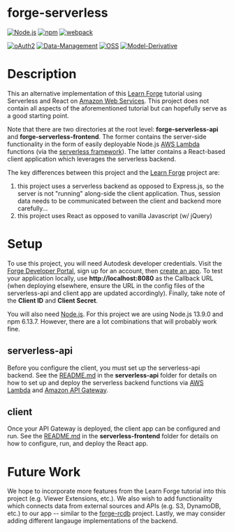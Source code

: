 # forge-serverless

[![Node.js](https://img.shields.io/badge/Node.js-13.9.0-blue.svg)](https://nodejs.org/)
[![npm](https://img.shields.io/badge/npm-6.13.7-blue.svg)](https://www.npmjs.com/)
[![webpack](https://img.shields.io/badge/webpack-4.41.6-blue.svg)](https://webpack.js.org/)

[![oAuth2](https://img.shields.io/badge/oAuth2-v1-green.svg)](http://developer.autodesk.com/)
[![Data-Management](https://img.shields.io/badge/Data%20Management-v1-green.svg)](http://developer.autodesk.com/)
[![OSS](https://img.shields.io/badge/OSS-v2-green.svg)](http://developer.autodesk.com/)
[![Model-Derivative](https://img.shields.io/badge/Model%20Derivative-v2-green.svg)](http://developer.autodesk.com/)

# Description

This an alternative implementation of this [Learn Forge](http://learnforge.autodesk.io) tutorial using Serverless and React on [Amazon Web Services](https://aws.amazon.com/). This project does not contain all aspects of the aforementioned tutorial but can hopefully serve as a good starting point. 

Note that there are two directories at the root level: **forge-serverless-api** and **forge-serverless-frontend**. The former contains the server-side functionality in the form of easily deployable Node.js [AWS Lambda](https://aws.amazon.com/lambda/) functions (via the [serverless framework]([https://serverless.com/])). The latter contains a React-based client application which leverages the serverless backend.

The key differences between this project and the [Learn Forge](http://learnforge.autodesk.io) project are:
 1. this project uses a serverless backend as opposed to Express.js, so the server is not "running" along-side the client application. Thus, session data needs to be communicated between the client and backend more carefully...
 2. this project uses React as opposed to vanilla Javascript (w/ jQuery)

# Setup
To use this project, you will need Autodesk developer credentials. Visit the [Forge Developer Portal](https://developer.autodesk.com), sign up for an account, then [create an app](https://developer.autodesk.com/myapps/create). To test your application locally, use **http://localhost:8080** as the Callback URL (when deploying elsewhere, ensure the URL in the config files of the serverless-api and client app are updated accordingly). Finally, take note of the **Client ID** and **Client Secret**.

You will also need [Node.js](https://nodejs.org/). For this project we are using Node.js 13.9.0 and npm 6.13.7. However, there are a lot combinations that will probably work fine.

## serverless-api
Before you configure the client, you must set up the serverless-api backend. See the [README.md](https://github.com/zdeager/forge-serverless/tree/master/forge-serverless-api) in the **serverless-api** folder for details on how to set up and deploy the serverless backend functions via [AWS Lambda](https://aws.amazon.com/lambda/) and [Amazon API Gateway](https://aws.amazon.com/api-gateway/).

## client
Once your API Gateway is deployed, the client app can be configured and run. See the [README.md](https://github.com/zdeager/forge-serverless/tree/master/forge-serverless-frontend) in the **serverless-frontend** folder for details on how to configure, run, and deploy the React app.

# Future Work
We hope to incorporate more features from the Learn Forge tutorial into this project (e.g. Viewer Extensions, etc.). We also wish to add functionality which connects data from external sources and APIs (e.g. S3, DynamoDB, etc.) to our app -- similar to the [forge-rcdb](https://github.com/Autodesk-Forge/forge-rcdb.nodejs) project. Lastly, we may consider adding different langauge implementations of the backend.